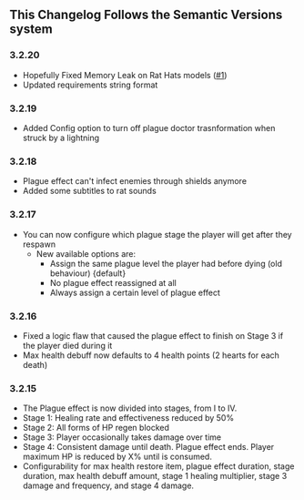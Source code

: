 ## This Changelog Follows the Semantic Versions system

### 3.2.20
- Hopefully Fixed Memory Leak on Rat Hats models ([#1](https://github.com/Rebirth-of-the-Night/Rats-RatN-Edition/issues/1))
- Updated requirements string format

### 3.2.19
- Added Config option to turn off plague doctor trasnformation when struck by a lightning

### 3.2.18
- Plague effect can't infect enemies through shields anymore
- Added some subtitles to rat sounds

### 3.2.17
- You can now configure which plague stage the player will get after they respawn
    - New available options are:
        - Assign the same plague level the player had before dying (old behaviour) {default}
        - No plague effect reassigned at all
        - Always assign a certain level of plague effect

### 3.2.16
- Fixed a logic flaw that caused the plague effect to finish on Stage 3 if the player died during it
- Max health debuff now defaults to 4 health points (2 hearts for each death)

### 3.2.15
- The Plague effect is now divided into stages, from I to IV.
- Stage 1: Healing rate and effectiveness reduced by 50%
- Stage 2: All forms of HP regen blocked
- Stage 3: Player occasionally takes damage over time
- Stage 4: Consistent damage until death. Plague effect ends. Player maximum HP is reduced by X% until <y item> is consumed.
- Configurability for max health restore item, plague effect duration, stage duration, max health debuff amount, stage 1 healing multiplier, stage 3 damage and frequency, and stage 4 damage.